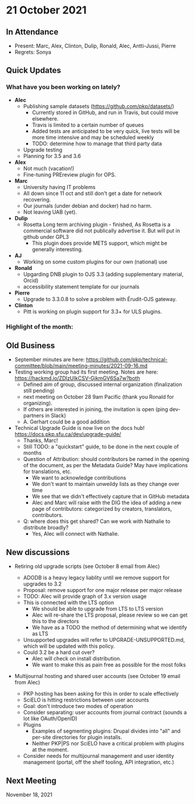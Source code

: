 # 21 October 2021

In Attendance
-------------

-   Present: Marc, Alex, Clinton, Dulip, Ronald, Alec, Antti-Jussi, Pierre
-   Regrets: Sonya

Quick Updates
-------------
### What have you been working on lately?
- **Alec**
    - Publishing sample datasets (https://github.com/pkp/datasets/)
        - Currently stored in GitHub, and run in Travis, but could move elsewhere.
        - Travis is limited to a certain number of queues
        - Added tests are anticipated to be very quick, live tests will be more time intensive and may be scheduled weekly
        - TODO: determine how to manage that third party data
    - Upgrade testing
    - Planning for 3.5 and 3.6
- **Alex**
    - Not much (vacation!)
    - Fine-tuning PREreview plugin for OPS.
- **Marc**
    - University having IT problems
    - All down since 11 oct and still don't get a date for network recovering.
    - Our journals (under debian and docker) had no harm.
    - Not leaving UAB (yet).
- **Dulip**
    - Rosetta Long term archiving plugin - finished, As  Rosetta is a commercial software did not publically advertise it. But will put in github under GPL3
        - This plugin does provide METS support, which might be generally interesting.
- **AJ**
    - Working on some custom plugins for our own (national) use
- **Ronald**
    - Upgarding DNB plugin to OJS 3.3 (adding supplementary material, Orcid)
    - accessibility statement template for our journals
- **Pierre**
    - Upgrade to 3.3.0.8 to solve a problem with Érudit-OJS gateway.
- **Clinton**
    - Pitt is working on plugin support for 3.3+ for ULS plugins.

### Highlight of the month: ###

Old Business
------------
- September minutes are here: https://github.com/pkp/technical-committee/blob/main/meeting-minutes/2021-09-16.md
- Testing working group had its first meeting. Notes are here: https://hackmd.io/ZDlzUIkCSV-GjkmGV6Sa7w?both
    - Defined aim of group, discussed internal organization (finalization still pending)
    - next meeting on October 28 9am Pacific (thank you Ronald for organizing). 
    - If others are interested in joining, the invitation is open (ping dev-partners in Slack)
    - A. Gerhart could be a good addition
- Technical Upgrade Guide is now live on the docs hub! https://docs.pkp.sfu.ca/dev/upgrade-guide/
    - Thanks, Marc!
    - Still TODO: a "quickstart" guide, to be done in the next couple of months
    - Question of Attribution: should contributors be named in the opening of the document, as per the Metadata Guide?  May have implications for translations, etc.
        - We want to acknowledge contributions
        - We don't want to maintain unweildy lists as they change over time
        - We see that we didn't effectively capture that in GitHub metadata
        - Alec and Marc will raise with the DIG the idea of adding a new page of contributors: categorized by creators, translators, contributors.
    - Q: where does this get shared? Can we work with Nathalie to distribute broadly?
        - Yes, Alec will connect with Nathalie.


New discussions
---------------------
- Retiring old upgrade scripts (see October 8 email from Alec)
    - ADODB is a heavy legacy liablity until we remove support for upgrades to 3.2
    - Proposal: remove support for one major release per major release
    - TODO: Alec will provide graph of 3.x version usage
    - This is connected with the LTS option
        - We should be able to upgrade from LTS to LTS version
        - Alec will re-share the LTS proposal, please review so we can get this to the directors
        - We have as a TODO the method of determining what we identify as LTS
    - Unsupported upgrades will refer to UPGRADE-UNSUPPORTED.md, which will be updated with this policy.
    - Could 3.2 be a hard cut over?
        - Alec will check on install distribution.
        - We want to make this as pain free as possible for the most folks

- Multijournal hosting and shared user accounts (see October 19 email from Alec)
    - PKP hosting has been asking for this in order to scale effectively
    - SciELO is hitting restrictions between user accounts
    - Goal: don't introduce two modes of operation
    - Consider separating: user accounts from journal contract (sounds a lot like OAuth/OpenID)
    - Plugins
        - Examples of segmenting plugins: Drupal divides into "all" and per-site directories for plugin installs.
        - Neither PKP|PS nor SciELO have a critical problem with plugins at the moment.
    - Consider needs for multijournal management and user identity management (portal, off the shelf tooling, API integration, etc.)
    
Next Meeting
------------

November 18, 2021
